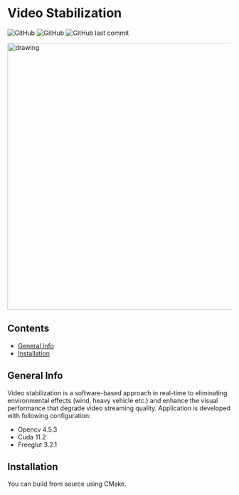 # Video Stabilization
 
<!--- [![Hits](https://hits.seeyoufarm.com/api/count/incr/badge.svg?url=https%3A%2F%2Fgithub.com%2Fegecetin%2FVideoStabilization)](https://hits.seeyoufarm.com) -->
![GitHub](https://img.shields.io/badge/Language-C++-informational?style=plastic)
![GitHub](https://img.shields.io/github/license/egecetin/VideoStabilization?style=plastic)
![GitHub last commit](https://img.shields.io/github/last-commit/egecetin/VideoStabilization?style=plastic)

<!-- Add example gif here !!!-->
<img src="https://github.com/egecetin/VideoStabilization/blob/5e763872012221003875c2401f425dde4ac3c99a/resource/sample.gif" alt="drawing" width="600"/>

## Contents

* [General Info](#general-info)
* [Installation](#installation)

## General Info

Video stabilization is a software-based approach in real-time to eliminating environmental effects (wind, heavy vehicle etc.) and enhance the visual performance that degrade video streaming quality. Application is developed with following configuration:

* Opencv 4.5.3
* Cuda 11.2
* Freeglut 3.2.1

## Installation

You can build from source using CMake.
